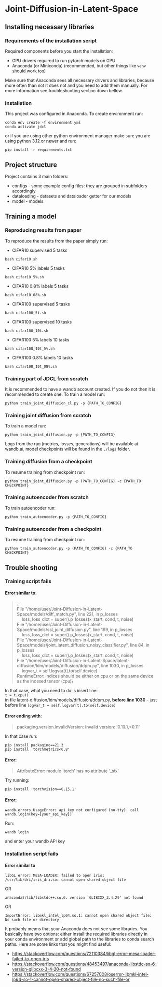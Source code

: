 # Joint-Diffusion-in-Latent-Space

## Installing necessary libraries

### Requirements of the installation script
Required components before you start the installation:
* GPU drivers required to run pytorch models on GPU
* Anaconda (or Miniconda) (recommended, but other things like `venv` should work too)

Make sure that Anaconda sees all necessary drivers and libraries, because more often than not it does not and you need to add them manually. For more information see troubleshooting section down bellow.

### Installation
This project was configured in Anaconda. To create environment run:
```
conda env create -f environment.yml 
conda activate jdcl
```
or if you are using other python environment manager make sure you are using python 3.12 or newer and run:
```
pip install -r requirements.txt
```

## Project structure
Project contains 3 main folders:
* configs - some example config files; they are grouped in subfolders accordingly
* dataloading - datasets and dataloader getter for our models
* model - models

## Training a model

### Reproducing results from paper
To reproduce the results from the paper simply run:
* CIFAR10 supervised 5 tasks
```
bash cifar10.sh
```
* CIFAR10 5% labels 5 tasks
```
bash cifar10_5%.sh
```
* CIFAR10 0.8% labels 5 tasks 
```
bash cifar10_08%.sh
```
* CIFAR100 supervised 5 tasks
```
bash cifar100_5t.sh
```
* CIFAR100 supervised 10 tasks
```
bash cifar100_10t.sh
```
* CIFAR100 5% labels 10 tasks
```
bash cifar100_10t_5%.sh
```
* CIFAR100 0.8% labels 10 tasks 
```
bash cifar100_10t_08%.sh
```

### Training part of JDCL from scratch
It is recommended to have a wandb account created. If you do not then it is recommended to create one. To train a model run:
```
python train_joint_diffusion_cl.py -p {PATH_TO_CONFIG}
```

### Training joint diffusion from scratch
To train a model run:
```
python train_joint_diffusion.py -p {PATH_TO_CONFIG}
```
Logs from the run (metrics, losses, generations) will be available at wandb.ai, model checkpoints will be found in the `./logs` folder.

### Training diffusion from a checkpoint
To resume training from checkpoint run:
```
python train_joint_diffusion.py -p (PATH_TO_CONFIG) -c {PATH_TO CHECKPOINT}
```

### Training autoencoder from scratch
To train autoencoder run:
```
python train_autoencoder.py -p {PATH_TO_CONFIG}
```

### Training autoencoder from a checkpoint
To resume training from checkpoint run:
```
python train_autoencoder.py -p (PATH_TO_CONFIG) -c {PATH_TO CHECKPOINT}
```

## Trouble shooting

### Training script fails
#### Error similar to:
>   ...\
>   File "/home/user/Joint-Diffusion-in-Latent-Space/models/diff_match.py", line 221, in p_losses\
>   &nbsp;&nbsp;&nbsp;  loss, loss_dict = super().p_losses(x_start, cond, t, noise)\
>   File "/home/user/Joint-Diffusion-in-Latent-Space/models/ssl_joint_diffusion.py", line 199, in p_losses\
>   &nbsp;&nbsp;&nbsp;  loss, loss_dict = super().p_losses(x_start, cond, t, noise)\
>   File "/home/user/Joint-Diffusion-in-Latent-Space/models/joint_latent_diffusion_noisy_classifier.py", line 84, in p_losses\
>   &nbsp;&nbsp;&nbsp;  loss, loss_dict = super().p_losses(x_start, cond, t, noise)\
>   File "/home/user/Joint-Diffusion-in-Latent-Space/latent-diffusion/ldm/models/diffusion/ddpm.py", line 1030, in p_losses\
>   &nbsp;&nbsp;&nbsp;  logvar_t = self.logvar[t].to(self.device)\
> RuntimeError: indices should be either on cpu or on the same device as the indexed tensor (cpu)\

In that case, what you need to do is insert line:\
`t = t.cpu()`\
in file latent-diffusion/ldm/models/diffusion/ddpm.py, **before line 1030** - just before line `logvar_t = self.logvar[t].to(self.device)`

#### Error ending with:
> packaging.version.InvalidVersion: Invalid version: '0.10.1,<0.11'

In that case run:
```
pip install packaging==21.3
pip install 'torchmetrics<0.8'
```

#### Error:
> AttributeError: module 'torch' has no attribute '_six'

Try running:
```
pip install 'torchvision==0.15.1'
```

#### Error:
```
wandb.errors.UsageError: api_key not configured (no-tty). call wandb.login(key=[your_api_key])
```
Run:
```
wandb login
```
and enter your wandb API key

### Installation script fails
#### Error similar to
```
libGL error: MESA-LOADER: failed to open iris: /usr/lib/dri/iris_dri.so: cannot open shared object file
```
OR
```
anaconda3/lib/libstdc++.so.6: version `GLIBCXX_3.4.29' not found
```
OR
```
ImportError: libmkl_intel_lp64.so.1: cannot open shared object file: No such file or directory
```
It probably means that your Anaconda does not see some libraries. You basically have two options: either install the required libraries directly in your conda environment or add global path to the libraries to conda search paths. Here are some links that you might find useful:
* https://stackoverflow.com/questions/72110384/libgl-error-mesa-loader-failed-to-open-iris
* https://stackoverflow.com/questions/48453497/anaconda-libstdc-so-6-version-glibcxx-3-4-20-not-found
* https://stackoverflow.com/questions/67257008/oserror-libmkl-intel-lp64-so-1-cannot-open-shared-object-file-no-such-file-or


